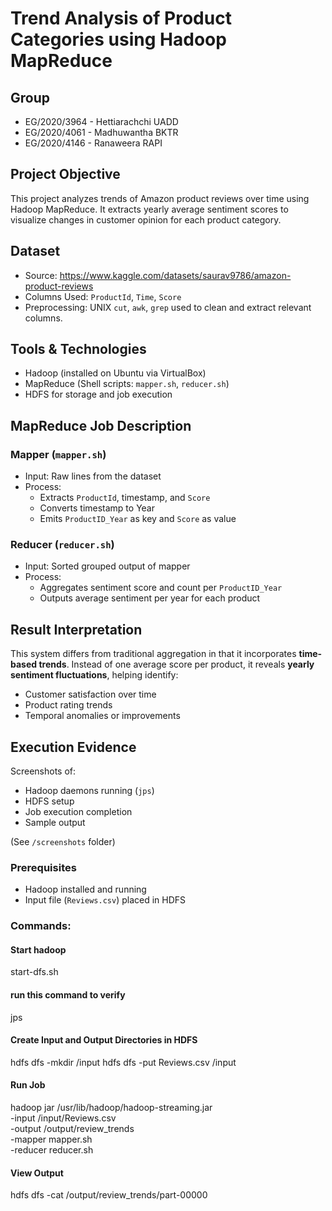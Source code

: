 # Trend Analysis of Product Categories using Hadoop MapReduce

## Group
- EG/2020/3964 - Hettiarachchi UADD
- EG/2020/4061 - Madhuwantha BKTR
- EG/2020/4146 - Ranaweera RAPI


## Project Objective
This project analyzes trends of Amazon product reviews over time using Hadoop MapReduce. It extracts yearly average sentiment scores to visualize changes in customer opinion for each product category.

## Dataset
- Source: https://www.kaggle.com/datasets/saurav9786/amazon-product-reviews
- Columns Used: `ProductId`, `Time`, `Score`
- Preprocessing: UNIX `cut`, `awk`, `grep` used to clean and extract relevant columns.

## Tools & Technologies
- Hadoop (installed on Ubuntu via VirtualBox)
- MapReduce (Shell scripts: `mapper.sh`, `reducer.sh`)
- HDFS for storage and job execution

## MapReduce Job Description

### Mapper (`mapper.sh`)
- Input: Raw lines from the dataset
- Process:
  - Extracts `ProductId`, timestamp, and `Score`
  - Converts timestamp to Year
  - Emits `ProductID_Year` as key and `Score` as value

### Reducer (`reducer.sh`)
- Input: Sorted grouped output of mapper
- Process:
  - Aggregates sentiment score and count per `ProductID_Year`
  - Outputs average sentiment per year for each product

## Result Interpretation
This system differs from traditional aggregation in that it incorporates **time-based trends**. Instead of one average score per product, it reveals **yearly sentiment fluctuations**, helping identify:
- Customer satisfaction over time
- Product rating trends
- Temporal anomalies or improvements

## Execution Evidence
Screenshots of:
- Hadoop daemons running (`jps`)
- HDFS setup
- Job execution completion
- Sample output

(See `/screenshots` folder)

### Prerequisites
- Hadoop installed and running
- Input file (`Reviews.csv`) placed in HDFS

### Commands:

#### Start hadoop
start-dfs.sh
#### run this command to verify
jps
#### Create Input and Output Directories in HDFS
hdfs dfs -mkdir /input
hdfs dfs -put Reviews.csv /input
#### Run Job
hadoop jar /usr/lib/hadoop/hadoop-streaming.jar \
  -input /input/Reviews.csv \
  -output /output/review_trends \
  -mapper mapper.sh \
  -reducer reducer.sh
#### View Output
hdfs dfs -cat /output/review_trends/part-00000

